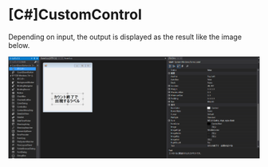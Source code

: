 # [C#]CustomControl

Depending on input, the output is displayed as the result like the image below.

![result](https://github.com/katsuma99/CustomButton//blob/media/demo.gif)
